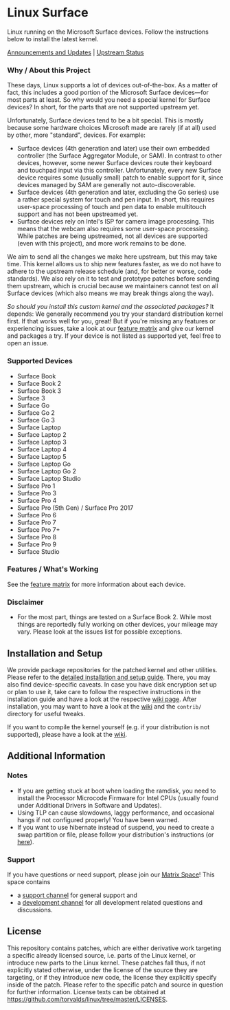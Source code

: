 # Linux Surface

Linux running on the Microsoft Surface devices.
Follow the instructions below to install the latest kernel.

[Announcements and Updates](https://github.com/linux-surface/linux-surface/issues/96) | [Upstream Status](https://github.com/linux-surface/linux-surface/issues/205)

### Why / About this Project

These days, Linux supports a lot of devices out-of-the-box.
As a matter of fact, this includes a good portion of the Microsoft Surface devices—for most parts at least.
So why would you need a special kernel for Surface devices?
In short, for the parts that are not supported upstream yet.

Unfortunately, Surface devices tend to be a bit special.
This is mostly because some hardware choices Microsoft made are rarely (if at all) used by other, more "standard", devices.
For example:
- Surface devices (4th generation and later) use their own embedded controller (the Surface Aggregator Module, or SAM).
  In contrast to other devices, however, some newer Surface devices route their keyboard and touchpad input via this controller.
  Unfortunately, every new Surface device requires some (usually small) patch to enable support for it, since devices managed by SAM are generally not auto-discoverable.
- Surface devices (4th generation and later, excluding the Go series) use a rather special system for touch and pen input.
  In short, this requires user-space processing of touch and pen data to enable multitouch support and has not been upstreamed yet.
- Surface devices rely on Intel's ISP for camera image processing.
  This means that the webcam also requires some user-space processing.
  While patches are being upstreamed, not all devices are supported (even with this project), and more work remains to be done.

We aim to send all the changes we make here upstream, but this may take time.
This kernel allows us to ship new features faster, as we do not have to adhere to the upstream release schedule (and, for better or worse, code standards).
We also rely on it to test and prototype patches before sending them upstream, which is crucial because we maintainers cannot test on all Surface devices (which also means we may break things along the way).

_So should you install this custom kernel and the associated packages?_
It depends: We generally recommend you try your standard distribution kernel first.
If that works well for you, great!
But if you're missing any features or experiencing issues, take a look at our [feature matrix](https://github.com/linux-surface/linux-surface/wiki/Supported-Devices-and-Features#feature-matrix) and give our kernel and packages a try.
If your device is not listed as supported yet, feel free to open an issue.

### Supported Devices

* Surface Book
* Surface Book 2
* Surface Book 3
* Surface 3
* Surface Go
* Surface Go 2
* Surface Go 3
* Surface Laptop
* Surface Laptop 2
* Surface Laptop 3
* Surface Laptop 4
* Surface Laptop 5
* Surface Laptop Go
* Surface Laptop Go 2
* Surface Laptop Studio
* Surface Pro 1
* Surface Pro 3
* Surface Pro 4
* Surface Pro (5th Gen) / Surface Pro 2017
* Surface Pro 6
* Surface Pro 7
* Surface Pro 7+
* Surface Pro 8
* Surface Pro 9
* Surface Studio

### Features / What's Working

See the [feature matrix](https://github.com/linux-surface/linux-surface/wiki/Supported-Devices-and-Features#feature-matrix) for more information about each device.

### Disclaimer

* For the most part, things are tested on a Surface Book 2.
  While most things are reportedly fully working on other devices, your mileage may vary.
  Please look at the issues list for possible exceptions.

## Installation and Setup

We provide package repositories for the patched kernel and other utilities.
Please refer to the [detailed installation and setup guide][wiki-setup].
There, you may also find device-specific caveats.
In case you have disk encryption set up or plan to use it, take care to follow the respective instructions in the installation guide and have a look at the respective [wiki page][wiki-encryption].
After installation, you may want to have a look at the [wiki][wiki] and the `contrib/` directory for useful tweaks.

If you want to compile the kernel yourself (e.g. if your distribution is not supported), please have a look at the [wiki][wiki-compiling].

## Additional Information

### Notes

* If you are getting stuck at boot when loading the ramdisk, you need to install the Processor Microcode Firmware for Intel CPUs (usually found under Additional Drivers in Software and Updates).
* Using TLP can cause slowdowns, laggy performance, and occasional hangs if not configured properly! You have been warned.
* If you want to use hibernate instead of suspend, you need to create a swap partition or file, please follow your distribution's instructions (or [here][hibernate-setup]).

### Support

If you have questions or need support, please join our [Matrix Space][matrix-space]!
This space contains
- a [support channel][matrix-support] for general support and
- a [development channel][matrix-development] for all development related questions and discussions.

## License
This repository contains patches, which are either derivative work targeting a specific already licensed source, i.e. parts of the Linux kernel, or introduce new parts to the Linux kernel.
These patches fall thus, if not explicitly stated otherwise, under the license of the source they are targeting, or if they introduce new code, the license they explicitly specify inside of the patch.
Please refer to the specific patch and source in question for further information.
License texts can be obtained at https://github.com/torvalds/linux/tree/master/LICENSES.

[wiki]: https://github.com/linux-surface/linux-surface/wiki
[wiki-setup]: https://github.com/linux-surface/linux-surface/wiki/Installation-and-Setup
[wiki-compiling]: https://github.com/linux-surface/linux-surface/wiki/Compiling-the-Kernel-from-Source
[wiki-encryption]: https://github.com/linux-surface/linux-surface/wiki/Disk-Encryption

[matrix-space]: https://matrix.to/#/#linux-surface:matrix.org
[matrix-support]: https://matrix.to/#/#linux-surface-support:matrix.org
[matrix-development]: https://matrix.to/#/#linux-surface-development:matrix.org

[hibernate-setup]: https://fitzcarraldoblog.wordpress.com/2018/07/14/configuring-lubuntu-18-04-to-enable-hibernation-using-a-swap-file
[releases]: https://github.com/linux-surface/linux-surface/releases

[linux-surface-kernel]: https://github.com/linux-surface/kernel/
